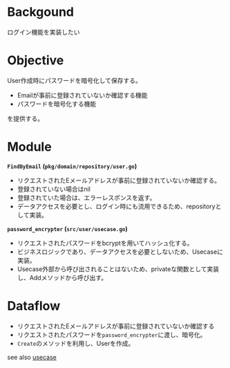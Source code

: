 # Backgound
ログイン機能を実装したい

# Objective
User作成時にパスワードを暗号化して保存する。

- Emailが事前に登録されていないか確認する機能
- パスワードを暗号化する機能

を提供する。

# Module

**`FindByEmail` (`pkg/domain/repository/user.go`)**

- リクエストされたEメールアドレスが事前に登録されていないか確認する。
- 登録されていない場合はnil
- 登録されていた場合は、エラーレスポンスを返す。
- データアクセスを必要とし、ログイン時にも流用できるため、repositoryとして実装。

**`password_encrypter` (`src/user/usecase.go`)**

- リクエストされたパスワードをbcryptを用いてハッシュ化する。
- ビジネスロジックであり、データアクセスを必要としないため、Usecaseに実装。
- Usecase外部から呼び出されることはないため、privateな関数として実装し、Addメソッドから呼び出す。

# Dataflow

- リクエストされたEメールアドレスが事前に登録されていないか確認する
- リクエストされたパスワードを`password_encrypter`に渡し、暗号化。
- `Create`のメソッドを利用し、Userを作成。

see also [usecase](https://github.com/dev-sota/going-to-go-example/tree/main/src/user)
